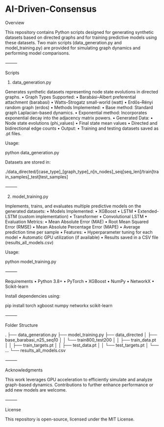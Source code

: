 # AI-Driven-Consensus

Overview

This repository contains Python scripts designed for generating synthetic datasets based on directed graphs and for training predictive models using these datasets. Two main scripts (data_generation.py and model_training.py) are provided for simulating graph dynamics and performing model comparisons.

⸻

Scripts

1. data_generation.py

Generates synthetic datasets representing node state evolutions in directed graphs.
	•	Graph Types Supported:
	•	Barabási–Albert preferential attachment (barabasi)
	•	Watts–Strogatz small-world (watt)
	•	Erdős–Rényi random graph (erdos)
	•	Methods Implemented:
	•	Base method: Standard graph Laplacian-based dynamics.
	•	Exponential method: Incorporates exponential decay into the adjacency matrix powers.
	•	Generated Data:
	•	Node state evolutions (phi_values)
	•	Final state mean values
	•	Directed and bidirectional edge counts
	•	Output:
	•	Training and testing datasets saved as .pt files.

Usage:

python data_generation.py

Datasets are stored in:

./data_directed/[case_type]_[graph_type]_n[n_nodes]_seq[seq_len]/train[train_samples]_test[test_samples]



⸻

2. model_training.py

Implements, trains, and evaluates multiple predictive models on the generated datasets:
	•	Models Implemented:
	•	XGBoost
	•	LSTM
	•	Extended-LSTM (custom implementation)
	•	Transformer
	•	Convolutional LSTM
	•	Evaluation Metrics:
	•	Mean Absolute Error (MAE)
	•	Root Mean Squared Error (RMSE)
	•	Mean Absolute Percentage Error (MAPE)
	•	Average prediction time per sample
	•	Features:
	•	Hyperparameter tuning for each model
	•	Automatic GPU utilization (if available)
	•	Results saved in a CSV file (results_all_models.csv)

Usage:

python model_training.py



⸻

Requirements
	•	Python 3.8+
	•	PyTorch
	•	XGBoost
	•	NumPy
	•	NetworkX
	•	Scikit-learn

Install dependencies using:

pip install torch xgboost numpy networkx scikit-learn



⸻

Folder Structure

.
├── data_generation.py
├── model_training.py
├── data_directed
│   ├── base_barabasi_n25_seq10
│   │   └── train800_test200
│   │       ├── train_data.pt
│   │       ├── train_targets.pt
│   │       ├── test_data.pt
│   │       └── test_targets.pt
│   └── ...
└── results_all_models.csv



⸻

Acknowledgments

This work leverages GPU acceleration to efficiently simulate and analyze graph-based dynamics. Contributions to further enhance performance or add new models are welcome.

⸻

License

This repository is open-source, licensed under the MIT License.
